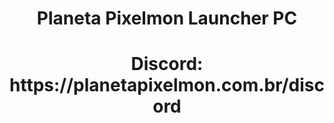 <h1 align="center">Planeta Pixelmon Launcher PC</h1>
<h1 align="center"></h1>
<h1 align="center">Discord: https://planetapixelmon.com.br/discord</h1>

